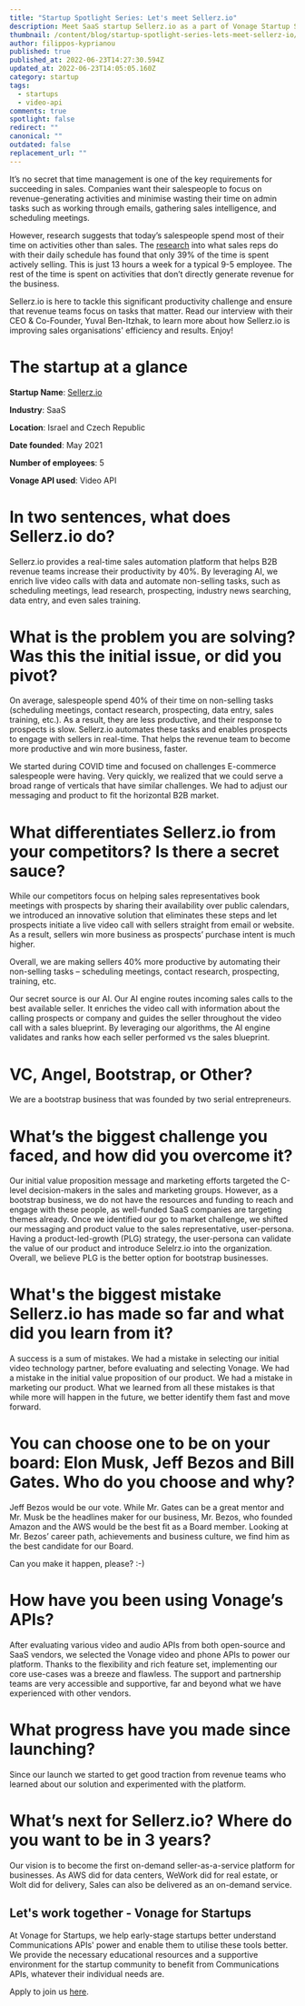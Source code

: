 ```yaml
---
title: "Startup Spotlight Series: Let's meet Sellerz.io"
description: Meet SaaS startup Sellerz.io as a part of Vonage Startup Spotlight series.
thumbnail: /content/blog/startup-spotlight-series-lets-meet-sellerz-io/startups_sellerz.png
author: filippos-kyprianou
published: true
published_at: 2022-06-23T14:27:30.594Z
updated_at: 2022-06-23T14:05:05.160Z
category: startup
tags:
  - startups
  - video-api
comments: true
spotlight: false
redirect: ""
canonical: ""
outdated: false
replacement_url: ""
---
```

It’s no secret that time management is one of the key requirements for succeeding in sales. Companies want their salespeople to focus on revenue-generating activities and minimise wasting their time on admin tasks such as working through emails, gathering sales intelligence, and scheduling meetings.

However, research suggests that today’s salespeople spend most of their time on activities other than sales. The [research](https://blog.hubspot.com/sales/salespeople-spend-less-than-half-day-selling-data) into what sales reps do with their daily schedule has found that only 39% of the time is spent actively selling. This is just 13 hours a week for a typical 9-5 employee. The rest of the time is spent on activities that don’t directly generate revenue for the business.

Sellerz.io is here to tackle this significant productivity challenge and ensure that revenue teams focus on tasks that matter. Read our interview with their CEO & Co-Founder, Yuval Ben-Itzhak, to learn more about how Sellerz.io is improving sales organisations' efficiency and results. Enjoy!

# The startup at a glance

**Startup Name**: [Sellerz.io](http://sellerz.io/) 

**Industry**: SaaS

**Location**: Israel and Czech Republic

**Date founded**: May 2021

**Number of employees**: 5

**Vonage API used**: Video API

# In two sentences, what does Sellerz.io do?

Sellerz.io provides a real-time sales automation platform that helps B2B revenue teams increase their productivity by 40%. By leveraging AI, we enrich live video calls with data and automate non-selling tasks, such as scheduling meetings, lead research, prospecting, industry news searching, data entry, and even sales training.

# What is the problem you are solving? Was this the initial issue, or did you pivot?

On average, salespeople spend 40% of their time on non-selling tasks (scheduling meetings, contact research, prospecting, data entry, sales training, etc.). As a result, they are less productive, and their response to prospects is slow. Sellerz.io automates these tasks and enables prospects to engage with sellers in real-time. That helps the revenue team to become more productive and win more business, faster.



We started during COVID time and focused on challenges E-commerce salespeople were having. Very quickly, we realized that we could serve a broad range of verticals that have similar challenges. We had to adjust our messaging and product to fit the horizontal B2B market.

 

# What differentiates Sellerz.io from your competitors? Is there a secret sauce?

While our competitors focus on helping sales representatives book meetings with prospects by sharing their availability over public calendars, we introduced an innovative solution that eliminates these steps and let prospects initiate a live video call with sellers straight from email or website. As a result, sellers win more business as prospects’ purchase intent is much higher.

Overall, we are making sellers 40% more productive by automating their non-selling tasks – scheduling meetings, contact research, prospecting, training, etc.

Our secret source is our AI. Our AI engine routes incoming sales calls to the best available seller. It enriches the video call with information about the calling prospects or company and guides the seller throughout the video call with a sales blueprint. By leveraging our algorithms, the AI engine validates and ranks how each seller performed vs the sales blueprint.

# VC, Angel, Bootstrap, or Other?

We are a bootstrap business that was founded by two serial entrepreneurs.

 

# What’s the biggest challenge you faced, and how did you overcome it?

Our initial value proposition message and marketing efforts targeted the C-level decision-makers in the sales and marketing groups. However, as a bootstrap business, we do not have the resources and funding to reach and engage with these people, as well-funded SaaS companies are targeting themes already. Once we identified our go to market challenge, we shifted our messaging and product value to the sales representative, user-persona. Having a product-led-growth (PLG) strategy, the user-persona can validate the value of our product and introduce Selelrz.io into the organization. Overall, we believe PLG is the better option for bootstrap businesses.

# What's the biggest mistake Sellerz.io has made so far and what did you learn from it?

A success is a sum of mistakes. We had a mistake in selecting our initial video technology partner, before evaluating and selecting Vonage. We had a mistake in the initial value proposition of our product. We had a mistake in marketing our product. What we learned from all these mistakes is that while more will happen in the future, we better identify them fast and move forward.



# You can choose one to be on your board: Elon Musk, Jeff Bezos and Bill Gates. Who do you choose and why? 

Jeff Bezos would be our vote. While Mr. Gates can be a great mentor and Mr. Musk be the headlines maker for our business, Mr. Bezos, who founded Amazon and the AWS would be the best fit as a Board member. Looking at Mr. Bezos’ career path, achievements and business culture, we find him as the best candidate for our Board.

Can you make it happen, please? :-)



# How have you been using Vonage’s APIs?

After evaluating various video and audio APIs from both open-source and SaaS vendors, we selected the Vonage video and phone APIs to power our platform. Thanks to the flexibility and rich feature set, implementing our core use-cases was a breeze and flawless. The support and partnership teams are very accessible and supportive, far and beyond what we have experienced with other vendors.

# What progress have you made since launching? 

Since our launch we started to get good traction from revenue teams who learned about our solution and experimented with the platform.

# What’s next for Sellerz.io? Where do you want to be in 3 years?

Our vision is to become the first on-demand seller-as-a-service platform for businesses. As AWS did for data centers, WeWork did for real estate, or Wolt did for delivery, Sales can also be delivered as an on-demand service.

## Let's work together - Vonage for Startups

At Vonage for Startups, we help early-stage startups better understand Communications APIs' power and enable them to utilise these tools better. We provide the necessary educational resources and a supportive environment for the startup community to benefit from Communications APIs, whatever their individual needs are.

Apply to join us [here](https://vonage.dev/3d093hA).
